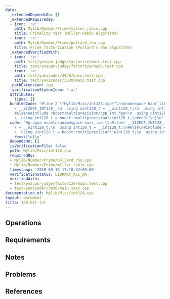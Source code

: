 ```yaml
---
data:
  _extendedDependsOn: []
  _extendedRequiredBy:
  - icon: ':x:'
    path: Mylib/Number/Prime/miller_rabin.cpp
    title: Primality test (Miller-Rabin algorithm)
  - icon: ':x:'
    path: Mylib/Number/Prime/pollard_rho.cpp
    title: Prime factorization (Pollard's rho algorithm)
  _extendedVerifiedWith:
  - icon: ':x:'
    path: test/yosupo-judge/factorize/main.test.cpp
    title: test/yosupo-judge/factorize/main.test.cpp
  - icon: ':x:'
    path: test/yukicoder/3030/main.test.cpp
    title: test/yukicoder/3030/main.test.cpp
  _pathExtension: cpp
  _verificationStatusIcon: ':x:'
  attributes:
    links: []
  bundledCode: "#line 2 \"Mylib/Misc/int128.cpp\"\n\nnamespace haar_lib {\n#ifdef\
    \ __SIZEOF_INT128__\n  using uint128_t = __uint128_t;\n  using int128_t = __int128_t;\n\
    #else\n#include <boost/multiprecision/cpp_int.hpp>\n  using uint128_t = boost::multiprecision::uint128_t;\n\
    \  using int128_t = boost::multiprecision::int128_t;\n#endif\n}\n"
  code: "#pragma once\n\nnamespace haar_lib {\n#ifdef __SIZEOF_INT128__\n  using uint128_t\
    \ = __uint128_t;\n  using int128_t = __int128_t;\n#else\n#include <boost/multiprecision/cpp_int.hpp>\n\
    \  using uint128_t = boost::multiprecision::uint128_t;\n  using int128_t = boost::multiprecision::int128_t;\n\
    #endif\n}\n"
  dependsOn: []
  isVerificationFile: false
  path: Mylib/Misc/int128.cpp
  requiredBy:
  - Mylib/Number/Prime/pollard_rho.cpp
  - Mylib/Number/Prime/miller_rabin.cpp
  timestamp: '2020-09-16 17:10:42+09:00'
  verificationStatus: LIBRARY_ALL_WA
  verifiedWith:
  - test/yosupo-judge/factorize/main.test.cpp
  - test/yukicoder/3030/main.test.cpp
documentation_of: Mylib/Misc/int128.cpp
layout: document
title: 128-bit int
---
```


## Operations

## Requirements

## Notes

## Problems

## References
